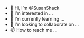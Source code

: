 - 👋 Hi, I’m @SusanShack
- 👀 I’m interested in ...
- 🌱 I’m currently learning ...
- 💞️ I’m looking to collaborate on ...
- 📫 How to reach me ...

<!---
SusanShack/SusanShack is a ✨ special ✨ repository because its `README.md` (this file) appears on your GitHub profile.
You can click the Preview link to take a look at your changes.
--->
